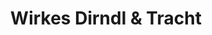 ---
title: "Wirkes Dirndl & Tracht"
url: /bad-staffelstein/wirkes-dirndl-und-tracht/
shop: Kleidung
---